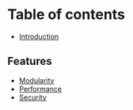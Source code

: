# Table of contents

* [Introduction](README.md)

## Features

* [Modularity](features/modularity.md)
* [Performance](features/performance.md)
* [Security](features/security.md)

